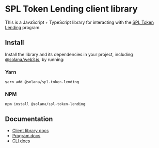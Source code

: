 # SPL Token Lending client library

This is a JavaScript + TypeScript library for interacting with the [SPL Token Lending](https://github.com/solana-labs/solana-program-library/tree/master/token-lending) program.

## Install

Install the library and its dependencies in your project, including [@solana/web3.js](https://github.com/solana-labs/solana-web3.js), by running:

### Yarn
```shell
yarn add @solana/spl-token-lending
```

### NPM
```shell
npm install @solana/spl-token-lending
```

## Documentation

- [Client library docs](https://solana-labs.github.io/solana-program-library/token-lending/)
- [Program docs](https://github.com/solana-labs/solana-program-library/tree/master/token-lending)
- [CLI docs](https://github.com/solana-labs/solana-program-library/tree/master/token-lending/cli)
